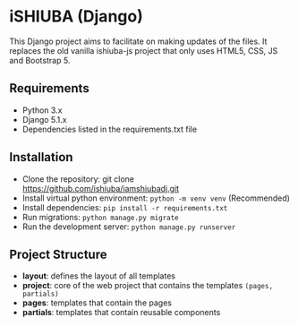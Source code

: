 # iSHIUBA (Django)

This Django project aims to facilitate on making updates of the files. It replaces the old vanilla ishiuba-js project that only uses HTML5, CSS, JS and Bootstrap 5.

## Requirements

- Python 3.x
- Django 5.1.x
- Dependencies listed in the requirements.txt file

## Installation

- Clone the repository: git clone https://github.com/ishiuba/iamshiubadj.git
- Install virtual python environment: ``python -m venv venv`` (Recommended)
- Install dependencies: ``pip install -r requirements.txt``
- Run migrations: ``python manage.py migrate``
- Run the development server: ``python manage.py runserver``

## Project Structure

- **layout**: defines the layout of all templates
- **project**: core of the web project that contains the templates ``(pages, partials)``
- **pages**: templates that contain the pages
- **partials**: templates that contain reusable components